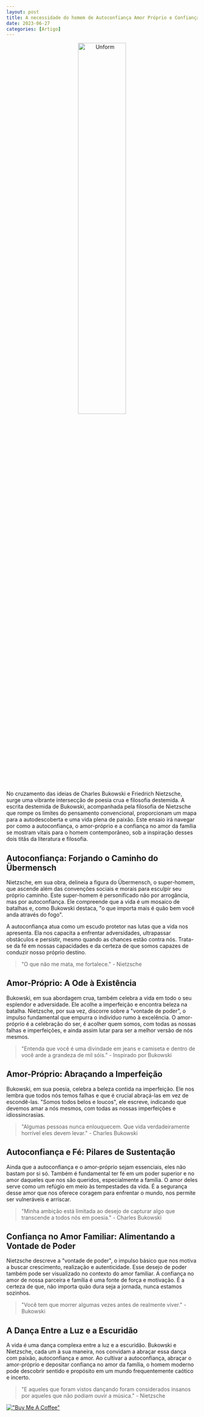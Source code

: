 ```yaml
---
layout: post
title: A necessidade do homem de Autoconfiança Amor Próprio e Confiança no amor da familiar
date: 2023-06-27
categories: [Artigo]
---
```


<p align="center">
<img src="{{ site.baseurl }}/images/2023-06-27-A-Necessidade-do-Homem--Autoconfianca-Amor-Proprio-e-Confianca-no-Amor-Familiar.png" height="50%" width="50%" alt="Unform" />
</p>

No cruzamento das ideias de Charles Bukowski e Friedrich Nietzsche, surge uma vibrante intersecção de poesia crua e filosofia destemida. A escrita destemida de Bukowski, acompanhada pela filosofia de Nietzsche que rompe os limites do pensamento convencional, proporcionam um mapa para a autodescoberta e uma vida plena de paixão. Este ensaio irá navegar por como a autoconfiança, o amor-próprio e a confiança no amor da família se mostram vitais para o homem contemporâneo, sob a inspiração desses dois titãs da literatura e filosofia.

## Autoconfiança: Forjando o Caminho do Übermensch

Nietzsche, em sua obra, delineia a figura do Übermensch, o super-homem, que ascende além das convenções sociais e morais para esculpir seu próprio caminho. Este super-homem é personificado não por arrogância, mas por autoconfiança. Ele compreende que a vida é um mosaico de batalhas e, como Bukowski destaca, "o que importa mais é quão bem você anda através do fogo".

A autoconfiança atua como um escudo protetor nas lutas que a vida nos apresenta. Ela nos capacita a enfrentar adversidades, ultrapassar obstáculos e persistir, mesmo quando as chances estão contra nós. Trata-se da fé em nossas capacidades e da certeza de que somos capazes de conduzir nosso próprio destino.

> "O que não me mata, me fortalece." - Nietzsche

## Amor-Próprio: A Ode à Existência

Bukowski, em sua abordagem crua, também celebra a vida em todo o seu esplendor e adversidade. Ele acolhe a imperfeição e encontra beleza na batalha. Nietzsche, por sua vez, discorre sobre a "vontade de poder", o impulso fundamental que empurra o indivíduo rumo à excelência. O amor-próprio é a celebração do ser, é acolher quem somos, com todas as nossas falhas e imperfeições, e ainda assim lutar para ser a melhor versão de nós mesmos.

> "Entenda que você é uma divindade em jeans e camiseta e dentro de você arde a grandeza de mil sóis." - Inspirado por Bukowski

## Amor-Próprio: Abraçando a Imperfeição

Bukowski, em sua poesia, celebra a beleza contida na imperfeição. Ele nos lembra que todos nós temos falhas e que é crucial abraçá-las em vez de escondê-las. "Somos todos belos e loucos", ele escreve, indicando que devemos amar a nós mesmos, com todas as nossas imperfeições e idiossincrasias.

> "Algumas pessoas nunca enlouquecem. Que vida verdadeiramente horrível eles devem levar." - Charles Bukowski

## Autoconfiança e Fé: Pilares de Sustentação

Ainda que a autoconfiança e o amor-próprio sejam essenciais, eles não bastam por si só. Também é fundamental ter fé em um poder superior e no amor daqueles que nos são queridos, especialmente a família. O amor deles serve como um refúgio em meio às tempestades da vida. É a segurança desse amor que nos oferece coragem para enfrentar o mundo, nos permite ser vulneráveis e arriscar.

> "Minha ambição está limitada ao desejo de capturar algo que transcende a todos nós em poesia." - Charles Bukowski

## Confiança no Amor Familiar: Alimentando a Vontade de Poder

Nietzsche descreve a "vontade de poder", o impulso básico que nos motiva a buscar crescimento, realização e autenticidade. Esse desejo de poder também pode ser visualizado no contexto do amor familiar. A confiança no amor de nossa parceira e família é uma fonte de força e motivação. É a certeza de que, não importa quão dura seja a jornada, nunca estamos sozinhos.

> "Você tem que morrer algumas vezes antes de realmente viver." - Bukowski

## A Dança Entre a Luz e a Escuridão

A vida é uma dança complexa entre a luz e a escuridão. Bukowski e Nietzsche, cada um à sua maneira, nos convidam a abraçar essa dança com paixão, autoconfiança e amor. Ao cultivar a autoconfiança, abraçar o amor-próprio e depositar confiança no amor da família, o homem moderno pode descobrir sentido e propósito em um mundo frequentemente caótico e incerto.

> "E aqueles que foram vistos dançando foram considerados insanos por aqueles que não podiam ouvir a música." - Nietzsche

[!["Buy Me A Coffee"](https://user-images.githubusercontent.com/1376749/120938564-50c59780-c6e1-11eb-814f-22a0399623c5.png)](https://www.buymeacoffee.com/govinda777)